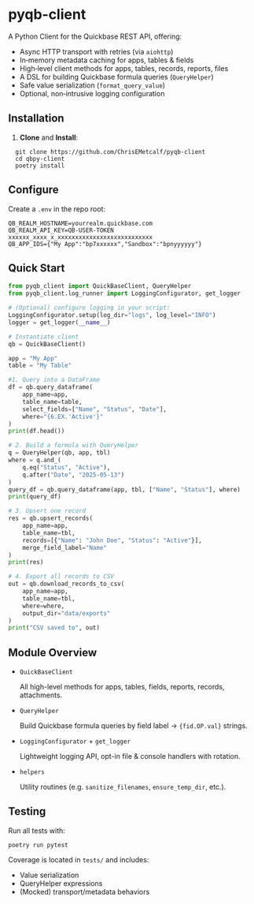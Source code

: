 # pyqb-client

A Python Client for the Quickbase REST API, offering:


- Async HTTP transport with retries (via `aiohttp`)
- In‑memory metadata caching for apps, tables & fields
- High‑level client methods for apps, tables, records, reports, files
- A DSL for building Quickbase formula queries (`QueryHelper`)
- Safe value serialization (`format_query_value`)
- Optional, non‑intrusive logging configuration


## Installation

1. **Clone** and **Install**:

```
  git clone https://github.com/ChrisEMetcalf/pyqb-client
  cd qbpy-client
  poetry install
```
    
## Configure

Create a `.env` in the repo root:

```
QB_REALM_HOSTNAME=yourrealm.quickbase.com
QB_REALM_API_KEY=QB-USER-TOKEN xxxxxx_xxxx_x_xxxxxxxxxxxxxxxxxxxxxxxxxxx
QB_APP_IDS={"My App":"bp7xxxxxx","Sandbox":"bpnyyyyyy"}
```


## Quick Start

```python
from pyqb_client import QuickBaseClient, QueryHelper
from pyqb_client.log_runner import LoggingConfigurator, get_logger

# (Optional) configure logging in your script:
LoggingConfigurator.setup(log_dir="logs", log_level="INFO")
logger = get_logger(__name__)

# Instantiate client
qb = QuickBaseClient()

app = "My App"
table = "My Table"

#1. Query into a DataFrame
df = qb.query_dataframe(
    app_name=app,
    table_name=table,
    select_fields=["Name", "Status", "Date"],
    where="{6.EX.'Active'}"
)
print(df.head())

# 2. Build a formula with QueryHelper
q = QueryHelper(qb, app, tbl)
where = q.and_(
    q.eq("Status", "Active"),
    q.after("Date", "2025-05-13")
)
query_df = qb.query_dataframe(app, tbl, ["Name", "Status"], where)
print(query_df)

# 3. Upsert one record
res = qb.upsert_records(
    app_name=app,
    table_name=tbl,
    records=[{"Name": "John Doe", "Status": "Active"}],
    merge_field_label="Name"
)
print(res)

# 4. Export all records to CSV
out = qb.download_records_to_csv(
    app_name=app,
    table_name=tbl,
    where=where,
    output_dir="data/exports"
)
print("CSV saved to", out)
```

## Module Overview

* `QuickBaseClient`

    All high-level methods for apps, tables, fields, reports, records, attachments.

* `QueryHelper`

    Build Quickbase formula queries by field label  → `{fid.OP.val}` strings.

* `LoggingConfigurator` + `get_logger`

    Lightweight logging API, opt-in file & console handlers with rotation.

* `helpers`

    Utility routines (e.g. `sanitize_filenames`, `ensure_temp_dir`, etc.).


## Testing
Run all tests with:
```
poetry run pytest
```
Coverage is located in `tests/` and includes:

* Value serialization
* QueryHelper expressions
* (Mocked) transport/metadata behaviors